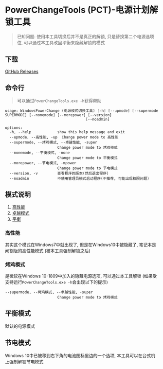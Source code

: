 <!--
 Copyright 2022 chenmy1903
 
 Licensed under the Apache License, Version 2.0 (the "License");
 you may not use this file except in compliance with the License.
 You may obtain a copy of the License at
 
     http://www.apache.org/licenses/LICENSE-2.0
 
 Unless required by applicable law or agreed to in writing, software
 distributed under the License is distributed on an "AS IS" BASIS,
 WITHOUT WARRANTIES OR CONDITIONS OF ANY KIND, either express or implied.
 See the License for the specific language governing permissions and
 limitations under the License.
-->
# PowerChangeTools (PCT)-电源计划解锁工具

> 已知问题: 使用本工具切换后并不是真正的解锁, 只是替换第二个电源选项位, 可以通过本工具改回平衡来隐藏解锁的模式

## 下载

[GitHub Releases](https://github.com/chenmy1903/powerchange/releases)

## 命令行

> 可以通过`PowerChangeTools.exe -h`获得帮助

```
usage: WindowsPowerChange (电源模式切换工具) [-h] [--upmode] [--supermode SUPERMODE] [--nonemode] [--morepower] [--version]
                                     [--noadmin]

options:
  -h, --help            show this help message and exit
  --upmode, --高性能, -up  Change power mode to 高性能
  --supermode, --烤鸡模式, --卓越性能, -super
                        Change power mode to 烤鸡模式
  --nonemode, --平衡模式, -none
                        Change power mode to 平衡模式
  --morepower, --节电模式, -mpower
                        Change power mode to 节电模式
  --version, -v         查看程序的版本(然后退出程序)
  --noadmin             不使用管理员模式启动程序(不推荐, 可能出现权限问题)
```

## 模式说明

1. [高性能](#高性能)
2. [卓越模式](#烤鸡模式)
3. [平衡](#平衡模式)

### 高性能

其实这个模式在Windows7中就出现了, 但是在Windows10中被隐藏了, 笔记本是阉割版的高性能模式 (被本工具强制解锁之后)

### 烤鸡模式

是微软在Windows 10-1809中加入的隐藏电源选项, 可以通过本工具解锁 (如果受支持运行`PowerChangeTools.exe -h`会出现以下的提示)

```
--supermode, --烤鸡模式, --卓越性能, -super
                        Change power mode to 烤鸡模式
```

## 平衡模式

默认的电源模式

## 节电模式

Windows 10中已被移到右下角的电池图标里边的一个选项, 本工具可以在台式机上强制解锁节电模式
